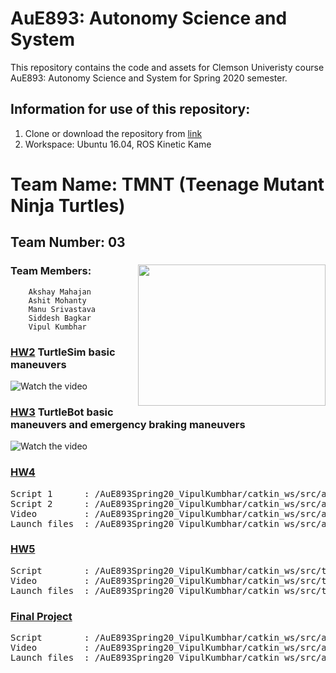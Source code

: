 # AuE893: Autonomy Science and System

This repository contains the code and assets for Clemson Univeristy course AuE893: Autonomy Science and System for Spring 2020 semester. 

## Information for use of this repository:
1) Clone or download the repository from [link](https://github.com/vipulkumbhar/AuE893Spring20_VipulKumbhar.git)
2) Workspace: Ubuntu 16.04, ROS Kinetic Kame


# Team Name: TMNT (Teenage Mutant Ninja Turtles)	

## Team Number: 03  
### Team Members: <img align="right" width="300" height="226" src="https://raw.githubusercontent.com/vipulkumbhar/AuE893Spring20_VipulKumbhar/master/catkin_ws/git_readme_files/ninja_turtles_PNG55.png">   	
		Akshay Mahajan 
		Ashit Mohanty  
		Manu Srivastava  
		Siddesh Bagkar  
		Vipul Kumbhar  


### [HW2](https://github.com/vipulkumbhar/AuE893Spring20_VipulKumbhar/tree/master/catkin_ws/src/assignment2_ws) TurtleSim basic maneuvers

![Watch the video](https://github.com/vipulkumbhar/AuE893Spring20_VipulKumbhar/blob/master/catkin_ws/src/assignment2_ws/video/closedloop_gif.gif)

### [HW3](https://github.com/vipulkumbhar/AuE893Spring20_VipulKumbhar/tree/master/catkin_ws/src/assignment3) TurtleBot basic maneuvers and emergency braking maneuvers 

![Watch the video](https://github.com/vipulkumbhar/AuE893Spring20_VipulKumbhar/blob/master/catkin_ws/git_readme_files/move.gif)

### [HW4](https://github.com/vipulkumbhar/AuE893Spring20_VipulKumbhar/tree/master/catkin_ws/src/assignment4)   
   
<pre>
Script 1      : /AuE893Spring20_VipulKumbhar/catkin_ws/src/assignment4/script
Script 2      : /AuE893Spring20_VipulKumbhar/catkin_ws/src/assignment4/src
Video         : /AuE893Spring20_VipulKumbhar/catkin_ws/src/assignment4/video  
Launch files  : /AuE893Spring20_VipulKumbhar/catkin_ws/src/assignment4/launch 
</pre>

### [HW5](https://github.com/vipulkumbhar/AuE893Spring20_VipulKumbhar/tree/master/catkin_ws/src/tb3_line_following)   
   
<pre>
Script        : /AuE893Spring20_VipulKumbhar/catkin_ws/src/tb3_line_following/script
Video         : /AuE893Spring20_VipulKumbhar/catkin_ws/src/tb3_line_following/videos  
Launch files  : /AuE893Spring20_VipulKumbhar/catkin_ws/src/tb3_line_following/launch 
</pre>  
  
### [Final Project](https://github.com/vipulkumbhar/AuE893Spring20_VipulKumbhar/tree/master/catkin_ws/src/auefinals/turtlebot3_auefinals)   
   
<pre>
Script        : /AuE893Spring20_VipulKumbhar/catkin_ws/src/auefinals/turtlebot3_auefinals/script
Video         : /AuE893Spring20_VipulKumbhar/catkin_ws/src/auefinals/turtlebot3_auefinals/video  
Launch files  : /AuE893Spring20_VipulKumbhar/catkin_ws/src/auefinals/turtlebot3_auefinals/launch 
</pre>


